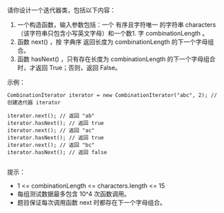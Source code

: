 请你设计一个迭代器类，包括以下内容：

1. 一个构造函数，输入参数包括：一个 有序且字符唯一 的字符串 characters（该字符串只包含小写英文字母）和一个数1. 字 combinationLength 。
2. 函数 next() ，按 字典序 返回长度为 combinationLength 的下一个字母组合。
3. 函数 hasNext() ，只有存在长度为 combinationLength 的下一个字母组合时，才返回 True；否则，返回 False。
 

示例：

    CombinationIterator iterator = new CombinationIterator("abc", 2); // 创建迭代器 iterator

    iterator.next(); // 返回 "ab"
    iterator.hasNext(); // 返回 true
    iterator.next(); // 返回 "ac"
    iterator.hasNext(); // 返回 true
    iterator.next(); // 返回 "bc"
    iterator.hasNext(); // 返回 false
     

提示：

- 1 <= combinationLength <= characters.length <= 15
- 每组测试数据最多包含 10^4 次函数调用。
- 题目保证每次调用函数 next 时都存在下一个字母组合。
